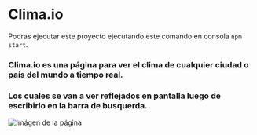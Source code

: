 # Clima.io

Podras ejecutar este proyecto ejecutando este comando en consola `npm start`.   

### Clima.io es una página para ver el clima de cualquier ciudad o país del mundo a tiempo real.

### Los cuales se van a ver reflejados en pantalla luego de escribirlo en la barra de busquerda.

<img src="./Clima.io.png" alt="Imágen de la página"/>